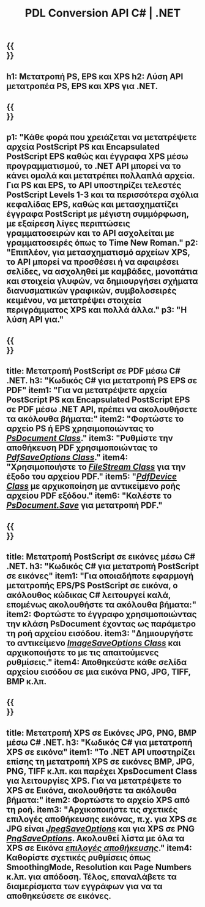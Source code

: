 ﻿---
translation: true
template: /_templates/_conversion-net.md
title: PDL Conversion API C# | .NET
url: /net/conversion/
description: Μετατρέψτε τα PS, EPS και XPS σε PDF και εικόνες, συμπεριλαμβανομένων BMP, JPG, PNG και TIFF χρησιμοποιώντας τη βιβλιοθήκη .NET με τη λειτουργία μετατροπής Aspose.Page PDL.
family: page
platformtag: net
feature: conversion
---

{{<section banner>}}
---
h1: Μετατροπή PS, EPS και XPS
h2: Λύση API μετατροπέα PS, EPS και XPS για .NET.
---

{{<section overview>}}
---
p1: "Κάθε φορά που χρειάζεται να μετατρέψετε αρχεία PostScript PS και Encapsulated PostScript EPS καθώς και έγγραφα XPS μέσω προγραμματισμού, το .NET API μπορεί να το κάνει ομαλά και μετατρέπει πολλαπλά αρχεία. Για PS και EPS, το API υποστηρίζει τελεστές PostScript Levels 1-3 και τα περισσότερα σχόλια κεφαλίδας EPS, καθώς και μετασχηματίζει έγγραφα PostScript με μέγιστη συμμόρφωση, με εξαίρεση λίγες περιπτώσεις γραμματοσειρών και το API ασχολείται με γραμματοσειρές όπως το Time New Roman."
p2: "Επιπλέον, για μετασχηματισμό αρχείων XPS, το API μπορεί να προσθέσει ή να αφαιρέσει σελίδες, να ασχοληθεί με καμβάδες, μονοπάτια και στοιχεία γλυφών, να δημιουργήσει σχήματα διανυσματικών γραφικών, συμβολοσειρές κειμένου, να μετατρέψει στοιχεία περιγράμματος XPS και πολλά άλλα."
p3: "Η λύση API για."
---

{{<section feature1>}}
---
title: Μετατροπή PostScript σε PDF μέσω C# .NET.
h3: "Κωδικός C# για μετατροπή PS EPS σε PDF"
item1: "Για να μετατρέψετε αρχεία PostScript PS και Encapsulated PostScript EPS σε PDF μέσω .NET API, πρέπει να ακολουθήσετε τα ακόλουθα βήματα:"
item2: "Φορτώστε το αρχείο PS ή EPS χρησιμοποιώντας το [*PsDocument Class*](https://reference.aspose.com/page/net/aspose.page.eps/psdocument/)."
item3: "Ρυθμίστε την αποθήκευση PDF χρησιμοποιώντας το [*PdfSaveOptions Class*](https://reference.aspose.com/page/net/aspose.page.eps.device/pdfsaveoptions/)."
item4: "Χρησιμοποιήστε το [*FileStream Class*](https://docs.microsoft.com/en-us/dotnet/api/system.io.filestream) για την έξοδο του αρχείου PDF."
item5: "[*PdfDevice Class*](https://reference.aspose.com/page/net/aspose.page.eps.device/pdfdevice/) με αρχικοποίηση με αντικείμενο ροής αρχείου PDF εξόδου."
item6: "Καλέστε το [*PsDocument.Save*](https://reference.aspose.com/page/net/aspose.page.eps/psdocument/save/) για μετατροπή PDF."
---

{{<section feature2>}}
---
title: Μετατροπή PostScript σε εικόνες μέσω C# .NET.
h3: "Κωδικός C# για μετατροπή PostScript σε εικόνες"
item1: "Για οποιαδήποτε εφαρμογή μετατροπής EPS/PS PostScript σε εικόνα, ο ακόλουθος κώδικας C# λειτουργεί καλά, επομένως ακολουθήστε τα ακόλουθα βήματα:"
item2: Φορτώστε το έγγραφο χρησιμοποιώντας την κλάση PsDocument έχοντας ως παράμετρο τη ροή αρχείου εισόδου.
item3: "Δημιουργήστε το αντικείμενο [*ImageSaveOptions Class*](https://reference.aspose.com/page/net/aspose.page.xps.presentation.image/imagesaveoptions/) και αρχικοποιήστε το με τις απαιτούμενες ρυθμίσεις."
item4: Αποθηκεύστε κάθε σελίδα αρχείου εισόδου σε μια εικόνα PNG, JPG, TIFF, BMP κ.λπ.
---

{{<section feature3>}}
---
title: Μετατροπή XPS σε Εικόνες JPG, PNG, BMP μέσω C# .NET.
h3: "Κωδικός C# για μετατροπή XPS σε εικόνα"
item1: "Το .NET API υποστηρίζει επίσης τη μετατροπή XPS σε εικόνες BMP, JPG, PNG, TIFF κ.λπ. και παρέχει XpsDocument Class για λειτουργίες XPS. Για να μετατρέψετε το XPS σε Εικόνα, ακολουθήστε τα ακόλουθα βήματα:"
item2: Φορτώστε το αρχείο XPS από τη ροή.
item3: "Αρχικοποιήστε τις σχετικές επιλογές αποθήκευσης εικόνας, π.χ. για **XPS σε JPG** είναι [*JpegSaveOptions*](https://reference.aspose.com/page/net/aspose.page.xps.presentation.image/jpegsaveoptions/) και για **XPS σε PNG** [*PngSaveOptions*](https://reference.aspose.com/page/net/aspose.page.xps.presentation.image/jpegsaveoptions/). Ακολουθεί λίστα με όλα τα XPS σε Εικόνα [*επιλογές αποθήκευσης*](https://reference.aspose.com/page/net/aspose.page.xps.presentation.image/)."
item4: Καθορίστε σχετικές ρυθμίσεις όπως SmoothingMode, Resolution και Page Numbers κ.λπ. για απόδοση. Τέλος, επαναλάβετε τα διαμερίσματα των εγγράφων για να τα αποθηκεύσετε σε εικόνες.
---
